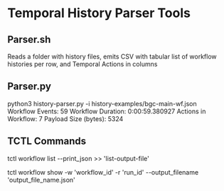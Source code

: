 # Temporal History Parser Tools

## Parser.sh
Reads a folder with history files, emits CSV with tabular list of workflow histories per row, and Temporal Actions in columns

## Parser.py
python3 history-parser.py -i history-examples/bgc-main-wf.json  
Workflow Events:  59
Workflow Duration:  0:00:59.380927
Actions in Workflow:  7
Payload Size (bytes):  5324


## TCTL Commands


tctl workflow list --print_json >> 'list-output-file'

tctl workflow show -w 'workflow_id' -r 'run_id' --output_filename 'output_file_name.json'



